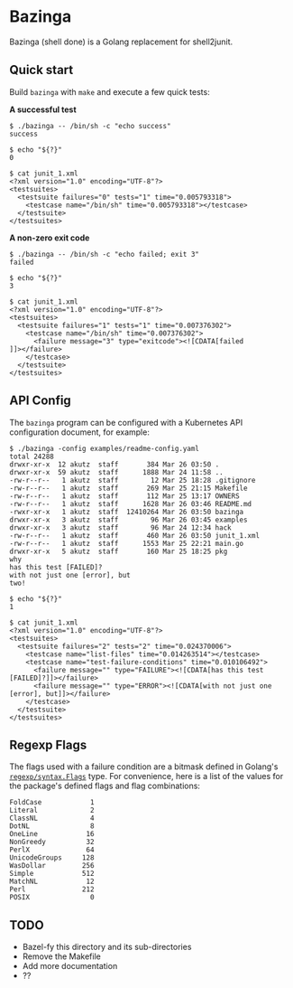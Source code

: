 # Bazinga

Bazinga (shell done) is a Golang replacement for shell2junit.

## Quick start

Build `bazinga` with `make` and execute a few quick tests:

**A successful test**

```shell
$ ./bazinga -- /bin/sh -c "echo success"
success

$ echo "${?}"
0

$ cat junit_1.xml
<?xml version="1.0" encoding="UTF-8"?>
<testsuites>
  <testsuite failures="0" tests="1" time="0.005793318">
    <testcase name="/bin/sh" time="0.005793318"></testcase>
  </testsuite>
</testsuites>
```

**A non-zero exit code**

```shell
$ ./bazinga -- /bin/sh -c "echo failed; exit 3"
failed

$ echo "${?}"
3

$ cat junit_1.xml
<?xml version="1.0" encoding="UTF-8"?>
<testsuites>
  <testsuite failures="1" tests="1" time="0.007376302">
    <testcase name="/bin/sh" time="0.007376302">
      <failure message="3" type="exitcode"><![CDATA[failed
]]></failure>
    </testcase>
  </testsuite>
</testsuites>
```

## API Config

The `bazinga` program can be configured with a Kubernetes API configuration document, for example:

```shell
$ ./bazinga -config examples/readme-config.yaml
total 24288
drwxr-xr-x  12 akutz  staff       384 Mar 26 03:50 .
drwxr-xr-x  59 akutz  staff      1888 Mar 24 11:58 ..
-rw-r--r--   1 akutz  staff        12 Mar 25 18:28 .gitignore
-rw-r--r--   1 akutz  staff       269 Mar 25 21:15 Makefile
-rw-r--r--   1 akutz  staff       112 Mar 25 13:17 OWNERS
-rw-r--r--   1 akutz  staff      1628 Mar 26 03:46 README.md
-rwxr-xr-x   1 akutz  staff  12410264 Mar 26 03:50 bazinga
drwxr-xr-x   3 akutz  staff        96 Mar 26 03:45 examples
drwxr-xr-x   3 akutz  staff        96 Mar 24 12:34 hack
-rw-r--r--   1 akutz  staff       460 Mar 26 03:50 junit_1.xml
-rw-r--r--   1 akutz  staff      1553 Mar 25 22:21 main.go
drwxr-xr-x   5 akutz  staff       160 Mar 25 18:25 pkg
why
has this test [FAILED]?
with not just one [error], but
two!

$ echo "${?}"
1

$ cat junit_1.xml
<?xml version="1.0" encoding="UTF-8"?>
<testsuites>
  <testsuite failures="2" tests="2" time="0.024370006">
    <testcase name="list-files" time="0.014263514"></testcase>
    <testcase name="test-failure-conditions" time="0.010106492">
      <failure message="" type="FAILURE"><![CDATA[has this test [FAILED]?]]></failure>
      <failure message="" type="ERROR"><![CDATA[with not just one [error], but]]></failure>
    </testcase>
  </testsuite>
</testsuites>
```

## Regexp Flags

The flags used with a failure condition are a bitmask defined in Golang's [`regexp/syntax.Flags`](https://golang.org/pkg/regexp/syntax/#Flags) type. For convenience, here is a list of the values for the package's defined flags and flag combinations:

```
FoldCase            1
Literal             2
ClassNL             4
DotNL               8
OneLine            16
NonGreedy          32
PerlX              64
UnicodeGroups     128
WasDollar         256
Simple            512
MatchNL            12
Perl              212
POSIX               0
```

## TODO

* Bazel-fy this directory and its sub-directories
* Remove the Makefile
* Add more documentation
* ??
